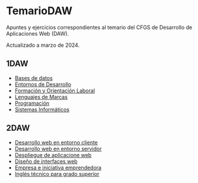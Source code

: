 # TemarioDAW

Apuntes y ejercicios correspondientes al temario del CFGS de Desarrollo de Aplicaciones Web (DAW).

Actualizado a marzo de 2024.

## 1DAW
  - [Bases de datos](BBDD)
  - [Entornos de Desarrollo](EED)
  - [Formación y Orientación Laboral](FOL)
  - [Lenguajes de Marcas](LLMM) 
  - [Programación](PROG)
  - [Sistemas Informáticos](SSII)

## 2DAW
  - [Desarrollo web en entorno cliente](DWEC)
  - [Desarrollo web en entorno servidor](DWES)
  - [Despliegue de aplicacione web](DEAW)
  - [Diseño de interfaces web](DIW)
  - [Empresa e iniciativa emprendedora](EIE)
  - [Inglés técnico para grado superior](ITGS)
